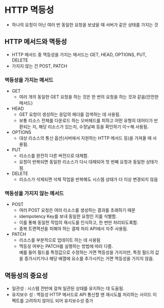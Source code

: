 # HTTP 멱등성
- 하나의 요청이 아닌 여러 번 동일한 요청을 보냈을 때 서버가 같은 상태를 가지는 것

## HTTP 메서드와 멱등성
- HTTP 메서드 중 멱등성을 가지는 메서드는 GET, HEAD, OPTIONS, PUT, DELETE
- 가지지 않는 건 POST, PATCH

### 멱등성을 가지는 메서드
- GET
    - 여러 개의 동일한 GET 요청을 하는 것은 한 번의 요청을 하는 것과 같음(안전한 메서드)
- HEAD
    - GET 요청이 생성하는 응답의 헤더를 검색하는 데 사용됨.
    - 보통 리소스 전체를 다운로드 하는 오버헤드를 피하고 어떤 유형의 데어터가 반환되는 지, 해당 리소스가 있는지, 수정날짜 등을 확인하기 이ㅜ해 사용됨.
- OPTIONS
    - 대상 리소스의 통신 옵션(서버에서 지원하는 HTTP 메서드 등)을 가져올 때 사용됨.
- PUT
    - 리소스를 완전히 다른 버전으로 대체함.
    - 요청이 반복되면 동일한 리소스가 다시 대체되어 첫 번째 요청과 동일한 상태가 됨.
- DELETE
    - 리소스가 삭제되면 삭제 작업을 반복해도 시스템 상태가 더 이상 변경되지 않음

### 멱등성을 가지지 않는 메서드
- POST
    - 여러 POST 요청은 여러 리소스를 생성하는 결과를 초래하기 때문
    - idempotency Key를 보내 동일한 요청인 지를 식별함.
    - 이를 통해 동일한 작업의 재시도를 인식하고, 한 번만 처리되도록함.
    - 중복 트랜잭션을 피해야 하는 결제 처리 API에서 자주 사용됨.
- PATCH 
    - 리소스를 부분적으로 업데이트 하는 데 사용됨
    - 멱등성 여부는 PATCH를 실행하는 방법에 따라 다름.<br>
        예를 들어 필드를 특정값으로 수정하는 거면 멱등성을 가지지만, 특정 필드의 값을 증가시키거나 해당 배열에 요소를 추가시키는 거면 멱등성을 가지지 않음.

## 멱등성의 중요성
- 일관성 : 시스템 전반에 걸쳐 일관된 상태를 유지하는 데 도움됨.
- 유지보수 성 : 멱등성 HTTP 메서드로 API 통신할 땐 재시도를 처리하는 사이드 이펙트를 고려하지 않아도 되어 유지보수성 증가